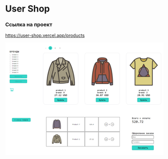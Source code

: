# User Shop

### Ссылка на проект

https://user-shop.vercel.app/products

![Image alt](https://github.com/ludaalt/user_shop/raw/main/public/app.png)
